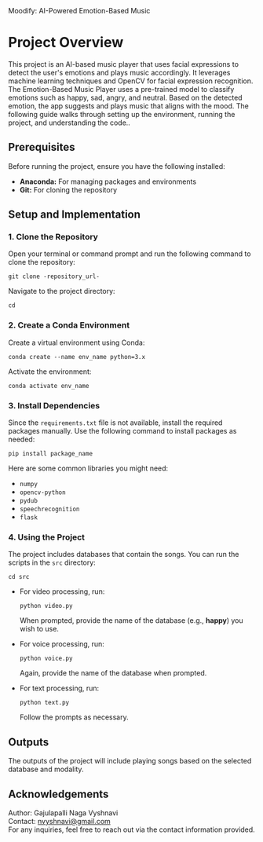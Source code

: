 <!DOCTYPE html>
<html lang="en">
<head>
    <meta charset="UTF-8">
    <meta name="viewport" content="width=device-width, initial-scale=1.0">
    Moodify: AI-Powered Emotion-Based Music
</head>
<body>
    <h1>Project Overview</h1>
    <p>This project is an AI-based music player that uses facial expressions to detect the user's emotions and plays music accordingly. It leverages machine learning techniques and OpenCV for facial expression recognition.
      The Emotion-Based Music Player uses a pre-trained model to classify emotions such as happy, sad, angry, and neutral. Based on the detected emotion, the app suggests and plays music that aligns with the mood. The following guide walks through setting up the environment, running the project, and understanding the code..</p>
    <h2>Prerequisites</h2>
    <p>Before running the project, ensure you have the following installed:</p>
    <ul>
        <li><strong>Anaconda:</strong> For managing packages and environments</li>
        <li><strong>Git:</strong> For cloning the repository</li>
    </ul>
    <h2>Setup and Implementation</h2>
    <h3>1. Clone the Repository</h3>
    <p>Open your terminal or command prompt and run the following command to clone the repository:</p>
    <pre><code>git clone -repository_url- </code></pre>
    <p>Navigate to the project directory:</p>
    <pre><code>cd <repository_directory></code></pre>
    <h3>2. Create a Conda Environment</h3>
    <p>Create a virtual environment using Conda:</p>
    <pre><code>conda create --name env_name python=3.x</code></pre>
    <p>Activate the environment:</p>
    <pre><code>conda activate env_name</code></pre>
    <h3>3. Install Dependencies</h3>
    <p>Since the <code>requirements.txt</code> file is not available, install the required packages manually. Use the following command to install packages as needed:</p>
    <pre><code>pip install package_name</code></pre>
    <p>Here are some common libraries you might need:</p>
    <ul>
        <li><code>numpy</code></li>
        <li><code>opencv-python</code></li>
        <li><code>pydub</code></li>
        <li><code>speechrecognition</code></li>
        <li><code>flask</code></li>
    </ul>
    <h3>4. Using the Project</h3>
    <p>The project includes databases that contain the songs. You can run the scripts in the <code>src</code> directory:</p>
    <pre><code>cd src</code></pre>
    <ul>
        <li>For video processing, run:</li>
        <pre><code>python video.py</code></pre>
        <p>When prompted, provide the name of the database (e.g., <strong>happy</strong>) you wish to use.</p>    
        <li>For voice processing, run:</li>
        <pre><code>python voice.py</code></pre>
        <p>Again, provide the name of the database when prompted.</p>
        <li>For text processing, run:</li>
        <pre><code>python text.py</code></pre>
        <p>Follow the prompts as necessary.</p>
    </ul>
    <h2>Outputs</h2>
    <p>The outputs of the project will include playing songs based on the selected database and modality.</p>
    <h2>Acknowledgements</h2>
    <p>Author: Gajulapalli Naga Vyshnavi<br>
    Contact: <a href="mailto:nvyshnavi@gmail.com">nvyshnavi@gmail.com </a><br>
    For any inquiries, feel free to reach out via the contact information provided.</p>
</body>
</html>
